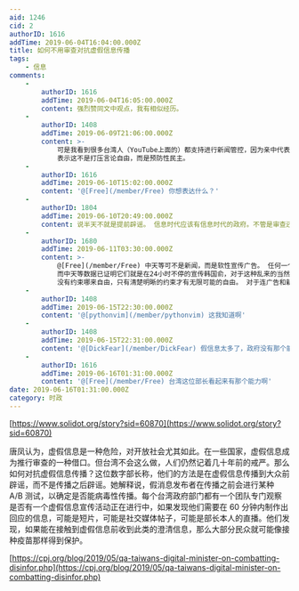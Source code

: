 ```yaml
---
aid: 1246
cid: 2
authorID: 1616
addTime: 2019-06-04T16:04:00.000Z
title: 如何不用审查对抗虚假信息传播
tags:
    - 信息
comments:
    -
        authorID: 1616
        addTime: 2019-06-04T16:05:00.000Z
        content: 强烈赞同文中观点，我有相似经历。
    -
        authorID: 1408
        addTime: 2019-06-09T21:06:00.000Z
        content: >-
            可是我看到很多台湾人（YouTube上面的）都支持进行新闻管控，因为亲中代表反自由，既然反自由干什么要给他们自由，任何中资媒体都该关闭。
            表示这不是打压言论自由，而是预防性民主。
    -
        authorID: 1616
        addTime: 2019-06-10T15:02:00.000Z
        content: '@[Free](/member/Free) 你想表达什么？'
    -
        authorID: 1804
        addTime: 2019-06-10T20:49:00.000Z
        content: 说半天不就是提前辟谣。 信息时代应该有信息时代的政府。不管是审查还是辟谣都是前信息时代干的事情了。
    -
        authorID: 1680
        addTime: 2019-06-11T03:30:00.000Z
        content: >-
            @[Free](/member/Free) 中天等可不是新闻，而是软性宣传广告。 任何一个社交论坛都会禁止有人不停发小广告的，
            而中天等数据已证明它们就是在24小时不停的宣传韩国俞，对于这种乱来的当然要处置。
            没有约束哪来自由，只有清楚明晰的约束才有无限可能的自由。 对于连广告和新闻都分不清的人来说，这样的道理对他来说可能太难了。
    -
        authorID: 1408
        addTime: 2019-06-15T22:30:00.000Z
        content: '@[pythonvim](/member/pythonvim) 这我知道啊'
    -
        authorID: 1408
        addTime: 2019-06-15T22:31:00.000Z
        content: '@[DickFear](/member/DickFear) 假信息太多了，政府没有那个能力去管理辟谣'
    -
        authorID: 1616
        addTime: 2019-06-16T01:31:00.000Z
        content: '@[Free](/member/Free) 台湾这位部长看起来有那个能力啊'
date: 2019-06-16T01:31:00.000Z
category: 时政
---
```


[https://www.solidot.org/story?sid=60870](https://www.solidot.org/story?sid=60870)

唐凤认为，虚假信息是一种危险，对开放社会尤其如此。在一些国家，虚假信息成为推行审查的一种借口。但台湾不会这么做，人们仍然记着几十年前的戒严。那么如何对抗虚假信息传播？这位数字部长称，他们的方法是在虚假信息传播到大众前辟谣，而不是传播之后辟谣。她解释说，假消息发布者在传播之前会进行某种 A/B 测试，以确定是否能病毒性传播。每个台湾政府部门都有一个团队专门观察是否有一个虚假信息宣传活动正在进行中，如果发现他们需要在 60 分钟内制作出回应的信息，可能是短片，可能是社交媒体帖子，可能是部长本人的直播。他们发现，如果能在接触到虚假信息前收到此类的澄清信息，那么大部分民众就可能像接种疫苗那样得到保护。

[https://cpj.org/blog/2019/05/qa-taiwans-digital-minister-on-combatting-disinfor.php](https://cpj.org/blog/2019/05/qa-taiwans-digital-minister-on-combatting-disinfor.php)
